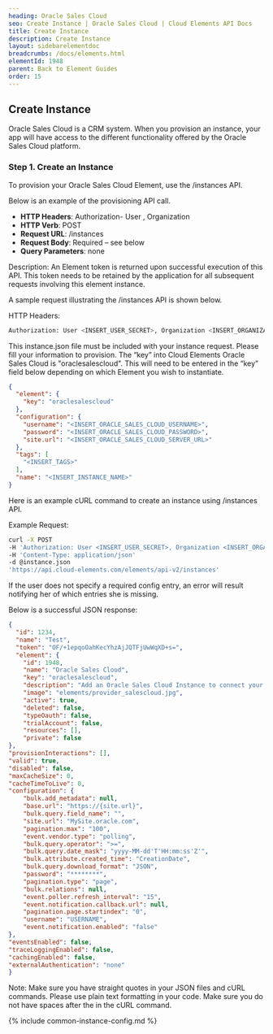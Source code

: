 ```yaml
---
heading: Oracle Sales Cloud
seo: Create Instance | Oracle Sales Cloud | Cloud Elements API Docs
title: Create Instance
description: Create Instance
layout: sidebarelementdoc
breadcrumbs: /docs/elements.html
elementId: 1948
parent: Back to Element Guides
order: 15
---
```


## Create Instance

Oracle Sales Cloud is a CRM system. When you provision an instance, your app will have access to the different functionality offered by the Oracle Sales Cloud platform.

### Step 1. Create an Instance

To provision your Oracle Sales Cloud Element, use the /instances API.

Below is an example of the provisioning API call.

* __HTTP Headers__: Authorization- User <user secret>, Organization <organization secret>
* __HTTP Verb__: POST
* __Request URL__: /instances
* __Request Body__: Required – see below
* __Query Parameters__: none

Description: An Element token is returned upon successful execution of this API. This token needs to be retained by the application for all subsequent requests involving this element instance.

A sample request illustrating the /instances API is shown below.

HTTP Headers:

```bash
Authorization: User <INSERT_USER_SECRET>, Organization <INSERT_ORGANIZATION_SECRET>

```
This instance.json file must be included with your instance request.  Please fill your information to provision.  The “key” into Cloud Elements Oracle Sales Cloud is "oraclesalescloud".  This will need to be entered in the “key” field below depending on which Element you wish to instantiate.

```json
{
  "element": {
    "key": "oraclesalescloud"
  },
  "configuration": {
    "username": "<INSERT_ORACLE_SALES_CLOUD_USERNAME>",
    "password": "<INSERT_ORACLE_SALES_CLOUD_PASSWORD>",
    "site.url": "<INSERT_ORACLE_SALES_CLOUD_SERVER_URL>"
  },
  "tags": [
    "<INSERT_TAGS>"
  ],
  "name": "<INSERT_INSTANCE_NAME>"
}
```

Here is an example cURL command to create an instance using /instances API.

Example Request:

```bash
curl -X POST
-H 'Authorization: User <INSERT_USER_SECRET>, Organization <INSERT_ORGANIZATION_SECRET>'
-H 'Content-Type: application/json'
-d @instance.json
'https://api.cloud-elements.com/elements/api-v2/instances'
```

If the user does not specify a required config entry, an error will result notifying her of which entries she is missing.

Below is a successful JSON response:

```json
{
  "id": 1234,
  "name": "Test",
  "token": "OF/+1epqoOahKecYhzAjJQTFjUwWqXD+s=",
  "element": {
	"id": 1948,
	"name": "Oracle Sales Cloud",
	"key": "oraclesalescloud",
	"description": "Add an Oracle Sales Cloud Instance to connect your existing Oracle Sales Cloud account to the CRM Hub, allowing you to manage your accounts, opportunities, contacts, leads, users, etc. across multiple CRM Elements. You will need your Oracle Sales Cloud account information to add an instance.",
	"image": "elements/provider_salescloud.jpg",
	"active": true,
	"deleted": false,
	"typeOauth": false,
	"trialAccount": false,
	"resources": [],
	"private": false
},
"provisionInteractions": [],
"valid": true,
"disabled": false,
"maxCacheSize": 0,
"cacheTimeToLive": 0,
"configuration": {
	"bulk.add_metadata": null,
	"base.url": "https://{site.url}",
	"bulk.query.field_name": "",
	"site.url": "MySite.oracle.com",
	"pagination.max": "100",
	"event.vendor.type": "polling",
	"bulk.query.operator": ">=",
	"bulk.query.date_mask": "yyyy-MM-dd'T'HH:mm:ss'Z'",
	"bulk.attribute.created_time": "CreationDate",
	"bulk.query.download_format": "JSON",
	"password": "********",
	"pagination.type": "page",
	"bulk.relations": null,
	"event.poller.refresh_interval": "15",
	"event.notification.callback.url": null,
	"pagination.page.startindex": "0",
	"username": "USERNAME",
	"event.notification.enabled": "false"
},
"eventsEnabled": false,
"traceLoggingEnabled": false,
"cachingEnabled": false,
"externalAuthentication": "none"
}
```

Note:  Make sure you have straight quotes in your JSON files and cURL commands.  Please use plain text formatting in your code.  Make sure you do not have spaces after the in the cURL command.

{% include common-instance-config.md %}
